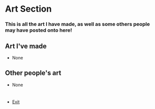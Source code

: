 # Art Section
### This is all the art I have made, as well as some others people may have posted onto here!

## Art I've made
* None

## Other people's art
* None

#  

* [Exit](README.md)
